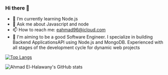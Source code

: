 ### Hi there 👋

- 🌱 I’m currently learning Node.js
- 💬 Ask me about Javascript and node
- 📫 How to reach me: eahmad96@icloud.com
- 🤞 I'm aiming to be a good Software Engineer. I specialize in
  building Backend ApplicationsAPI using Node.js and
  MongoDB. Experienced with all stages of the development
  cycle for dynamic web projects

[![Top Langs](https://github-readme-stats.vercel.app/api/top-langs/?username=a-halawany&show_icons=true&theme=radical)](https://github.com/anuraghazra/github-readme-stats)

![Ahmad El-Halawany's GitHub stats](https://github-readme-stats.vercel.app/api?username=a-halawany&show_icons=true&theme=radical)
